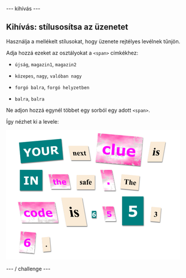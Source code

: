 \--- kihívás \---

## Kihívás: stílusosítsa az üzenetet

Használja a mellékelt stílusokat, hogy üzenete rejtélyes levélnek tűnjön.

Adja hozzá ezeket az osztályokat a `<span>` címkékhez:

+ `újság`, `magazin1`, `magazin2`

+ `közepes`, `nagy`, `valóban nagy`

+ `forgó balra`, `forgó helyzetben`

+ `balra`, `balra`

Ne adjon hozzá egynél többet egy sorból egy adott `<span>`.

Így nézhet ki a levele:

![screenshot](images/letter-challenge1.png)

\--- / challenge \---